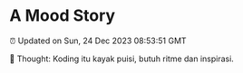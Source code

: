 # A Mood Story

⏰ Updated on Sun, 24 Dec 2023 08:53:51 GMT

💭 Thought: Koding itu kayak puisi, butuh ritme dan inspirasi.

